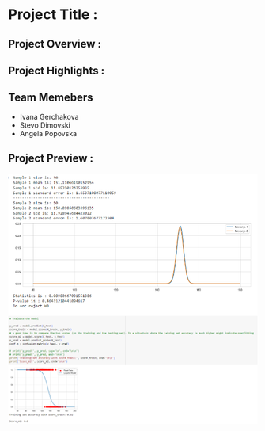# Project Title :

## Project Overview :


## Project Highlights :

## Team Memebers
- Ivana Gerchakova
- Stevo Dimovski
- Angela Popovska
  
## Project Preview :

<img src="Images/Do not reject H0.png">
<img src="Images/Patients only in relation to the second completed measurement.png">

